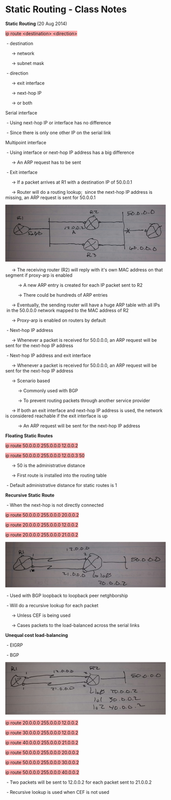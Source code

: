 # Static Routing - Class Notes

**Static Routing** \(20 Aug 2014\)

<span style="background-color: #ffaaaa">ip route \<destination\> \<direction\></span>

 \- destination

     \-\> network

     \-\> subnet mask

 \- direction

     \-\> exit interface

     \-\> next\-hop IP

     \-\> or both

Serial interface

 \- Using next\-hop IP or interface has no difference

 \- Since there is only one other IP on the serial link

Multipoint interface

 \- Using interface or next\-hop IP address has a big difference

     \-\> An ARP request has to be sent

 \- Exit interface

     \-\> If a packet arrives at R1 with a destination IP of 50.0.0.1

     \-\> Router will do a routing lookup;  since the next\-hop IP address is missing, an ARP request is sent for 50.0.0.1

![20141114_174252-1.jpeg](image/20141114_174252-1.jpeg)

     \-\> The receiving router \(R2\) will reply with it's own MAC address on that segment if proxy\-arp is enabled

          \-\> A new ARP entry is created for each IP packet sent to R2

          \-\> There could be hundreds of ARP entries

     \-\> Eventually, the sending router will have a huge ARP table with all IPs  in the 50.0.0.0 network mapped to the MAC address of R2

     \-\> Proxy\-arp is enabled on routers by default

 \- Next\-hop IP address

     \-\> Whenever a packet is received for 50.0.0.0, an ARP request will be sent for the next\-hop IP address

 \- Next\-hop IP address and exit interface

     \-\> Whenever a packet is received for 50.0.0.0, an ARP request will be sent for the next\-hop IP address

     \-\> Scenario based

          \-\> Commonly used with BGP

          \-\> To prevent routing packets through another service provider

     \-\> If both an exit interface and next\-hop IP address is used, the network is considered reachable if the exit interface is up

          \-\> An ARP request will be sent for the next\-hop IP address

**Floating Static Routes**

<span style="background-color: #ffaaaa">ip route 50.0.0.0 255.0.0.0 12.0.0.2</span>

<span style="background-color: #ffaaaa">ip route 50.0.0.0 255.0.0.0 12.0.0.3 50</span>

     \-\> 50 is the administrative distance

     \-\> First route is installed into the routing table

 \- Default administrative distance for static routes is 1

**Recursive Static Route**

 \- When the next\-hop is not directly connected

<span style="background-color: #ffaaaa">ip route 50.0.0.0 255.0.0.0 20.0.0.2</span>

<span style="background-color: #ffaaaa">ip route 20.0.0.0 255.0.0.0 12.0.0.2</span>

<span style="background-color: #ffaaaa">ip route 20.0.0.0 255.0.0.0 21.0.0.2</span>

![20141114_174310-1.jpeg](image/20141114_174310-1.jpeg)

 \- Used with BGP loopback to loopback peer netghborship

 \- Will do a recursive lookup for each packet

     \-\> Unless CEF is being used

     \-\> Cases packets to the load\-balanced across the serial links

**Unequal cost load\-balancing**

 \- EIGRP

 \- BGP

![20141114_174316-1.jpeg](image/20141114_174316-1.jpeg)

<span style="background-color: #ffaaaa">ip route 20.0.0.0 255.0.0.0 12.0.0.2</span>

<span style="background-color: #ffaaaa">ip route 30.0.0.0 255.0.0.0 12.0.0.2</span>

<span style="background-color: #ffaaaa">ip route 40.0.0.0 255.0.0.0 21.0.0.2</span>

<span style="background-color: #ffaaaa">

</span>

<span style="background-color: #ffaaaa">ip route 50.0.0.0 255.0.0.0 20.0.0.2</span>

<span style="background-color: #ffaaaa">ip route 50.0.0.0 255.0.0.0 30.0.0.2</span>

<span style="background-color: #ffaaaa">ip route 50.0.0.0 255.0.0.0 40.0.0.2</span>

 \- Two packets will be sent to 12.0.0.2 for each packet sent to 21.0.0.2

 \- Recursive lookup is used when CEF is not used
